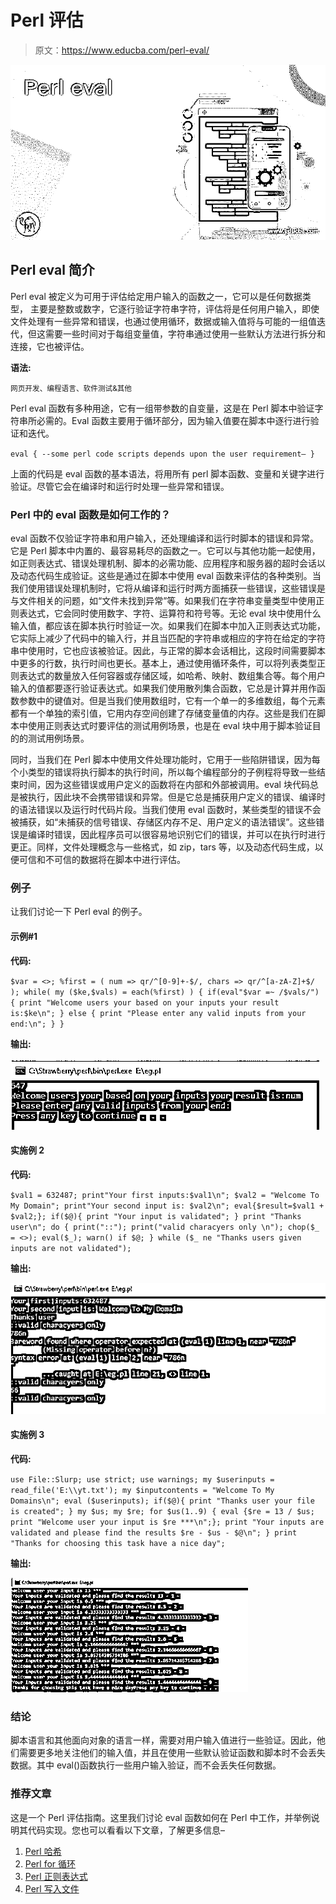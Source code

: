 # Perl 评估

> 原文：<https://www.educba.com/perl-eval/>

![Perl eval](img/6991c7cffa8c3acb798b777f06763ad6.png)



## Perl eval 简介

Perl eval 被定义为可用于评估给定用户输入的函数之一，它可以是任何数据类型， 主要是整数或数字，它逐行验证字符串字符，评估将是任何用户输入，即使文件处理有一些异常和错误，也通过使用循环，数据或输入值将与可能的一组值迭代，但这需要一些时间对于每组变量值，字符串通过使用一些默认方法进行拆分和连接，它也被评估。

**语法:**

<small>网页开发、编程语言、软件测试&其他</small>

Perl eval 函数有多种用途，它有一组带参数的自变量，这是在 Perl 脚本中验证字符串所必需的。Eval 函数主要用于循环部分，因为输入值要在脚本中逐行进行验证和迭代。

`eval {
--some perl code scripts depends upon the user requirement—
}`

上面的代码是 eval 函数的基本语法，将用所有 perl 脚本函数、变量和关键字进行验证。尽管它会在编译时和运行时处理一些异常和错误。

### Perl 中的 eval 函数是如何工作的？

eval 函数不仅验证字符串和用户输入，还处理编译和运行时脚本的错误和异常。它是 Perl 脚本中内置的、最容易耗尽的函数之一。它可以与其他功能一起使用，如正则表达式、错误处理机制、脚本的必需功能、应用程序和服务器的超时会话以及动态代码生成验证。这些是通过在脚本中使用 eval 函数来评估的各种类别。当我们使用错误处理机制时，它将从编译和运行时两方面捕获一些错误，这些错误是与文件相关的问题，如“文件未找到异常”等。如果我们在字符串变量类型中使用正则表达式，它会同时使用数字、字符、运算符和符号等。无论 eval 块中使用什么输入值，都应该在脚本执行时验证一次。如果我们在脚本中加入正则表达式功能，它实际上减少了代码中的输入行，并且当匹配的字符串或相应的字符在给定的字符串中使用时，它也应该被验证。因此，与正常的脚本会话相比，这段时间需要脚本中更多的行数，执行时间也更长。基本上，通过使用循环条件，可以将列表类型正则表达式的数量放入任何容器或存储区域，如哈希、映射、数组集合等。每个用户输入的值都要逐行验证表达式。如果我们使用散列集合函数，它总是计算并用作函数参数中的键值对。但是当我们使用数组时，它有一个单一的多维数组，每个元素都有一个单独的索引值，它用内存空间创建了存储变量值的内存。这些是我们在脚本中使用正则表达式时要评估的测试用例场景，也是在 eval 块中用于脚本验证目的的测试用例场景。

同时，当我们在 Perl 脚本中使用文件处理功能时，它用于一些陷阱错误，因为每个小类型的错误将执行脚本的执行时间，所以每个编程部分的子例程将导致一些结束时间，因为这些错误或用户定义的函数将在内部和外部被调用。eval 块代码总是被执行，因此块不会携带错误和异常。但是它总是捕获用户定义的错误、编译时的语法错误以及运行时代码片段。当我们使用 eval 函数时，某些类型的错误不会被捕获，如“未捕获的信号错误、存储区内存不足、用户定义的语法错误”。这些错误是编译时错误，因此程序员可以很容易地识别它们的错误，并可以在执行时进行更正。同样，文件处理概念与一些格式，如 zip，tars 等，以及动态代码生成，以便可信和不可信的数据将在脚本中进行评估。

### 例子

让我们讨论一下 Perl eval 的例子。

#### 示例#1

**代码:**

`$var = <>;
%first = (
num => qr/^[0-9]+-$/,
chars => qr/^[a-zA-Z]+$/
);
while( my ($ke,$vals) = each(%first) ) {
if(eval"$var =~ /$vals/") {
print "Welcome users your based on your inputs your result is:$ke\n";
}
else
{
print "Please enter any valid inputs from your end:\n";
}
}`

**输出:**

![Perl eval 1](img/b8bacb49a37518e09c7a3955a9699a7f.png)



#### 实施例 2

**代码:**

`$val1 = 632487;
print"Your first inputs:$val1\n";
$val2 = "Welcome To My Domain";
print"Your second input is: $val2\n";
eval{$result=$val1 + $val2;};
if($@){
print "Your input is validated";
}
print "Thanks user\n";
do {
print("::");
print("valid characyers only \n");
chop($_ = <>);
eval($_);
warn() if $@;
} while ($_ ne "Thanks users given inputs are not validated");`

**输出:**

![Perl eval 2](img/318d233184b3be987ce325f3b9b875e9.png)



#### 实施例 3

**代码:**

`use File::Slurp;
use strict;
use warnings;
my $userinputs = read_file('E:\\yt.txt');
my $inputcontents = "Welcome To My Domains\n";
eval ($userinputs);
if($@){
print "Thanks user your file is created";
}
my $us;
my $re;
for $us(1..9) {
eval {$re = 13 / $us; print "Welcome user your input is $re ***\n";};
print "Your inputs are validated and please find the results $re - $us - $@\n";
}
print "Thanks for choosing this task have a nice day";`

**输出:**

![Perl eval 3](img/3e9d4f103c05fccdbb963bc988406d54.png)



### 结论

脚本语言和其他面向对象的语言一样，需要对用户输入值进行一些验证。因此，他们需要更多地关注他们的输入值，并且在使用一些默认验证函数和脚本时不会丢失数据。其中 eval()函数执行一些用户输入验证，而不会丢失任何数据。

### 推荐文章

这是一个 Perl 评估指南。这里我们讨论 eval 函数如何在 Perl 中工作，并举例说明其代码实现。您也可以看看以下文章，了解更多信息–

1.  [Perl 哈希](https://www.educba.com/perl-hash/)
2.  [Perl for 循环](https://www.educba.com/perl-for-loop/)
3.  [Perl 正则表达式](https://www.educba.com/perl-regular-expression/)
4.  [Perl 写入文件](https://www.educba.com/perl-write-to-file/)





